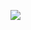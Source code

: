 <img src="https://img.shields.io/badge/Javascript-F7DF1E?style=flat-square&logo=Javascript&logoColor=white"/></a>

